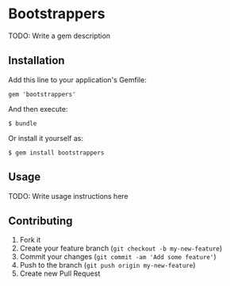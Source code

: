 # Bootstrappers

TODO: Write a gem description

## Installation

Add this line to your application's Gemfile:

    gem 'bootstrappers'

And then execute:

    $ bundle

Or install it yourself as:

    $ gem install bootstrappers

## Usage

TODO: Write usage instructions here

## Contributing

1. Fork it
2. Create your feature branch (`git checkout -b my-new-feature`)
3. Commit your changes (`git commit -am 'Add some feature'`)
4. Push to the branch (`git push origin my-new-feature`)
5. Create new Pull Request
